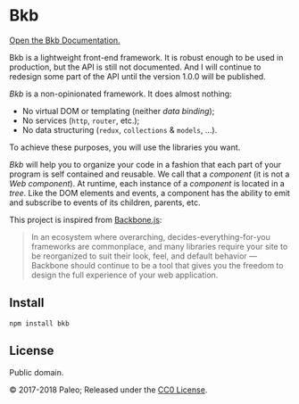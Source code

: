 # Bkb

[Open the Bkb Documentation.](https://github.com/paleo/bkb/wiki)

Bkb is a lightweight front-end framework. It is robust enough to be used in production, but the API is still not documented. And I will continue to redesign some part of the API until the version 1.0.0 will be published.

_Bkb_ is a non-opinionated framework. It does almost nothing:

- No virtual DOM or templating (neither *data binding*);
- No services (`http`, `router`, etc.);
- No data structuring (`redux`, `collections` & `models`, …).

To achieve these purposes, you will use the libraries you want.

_Bkb_ will help you to organize your code in a fashion that each part of your program is self contained and reusable. We call that a _component_ (it is not a _Web component_). At runtime, each instance of a *component* is located in a *tree*. Like the DOM elements and events, a component has the ability to emit and subscribe to events of its children, parents, etc.

This project is inspired from [Backbone.js](http://backbonejs.org/):

> In an ecosystem where overarching, decides-everything-for-you frameworks are commonplace, and many libraries require your site to be reorganized to suit their look, feel, and default behavior — Backbone should continue to be a tool that gives you the freedom to design the full experience of your web application.

## Install

    npm install bkb

## License

Public domain.

© 2017-2018 Paleo; Released under the [CC0 License](http://creativecommons.org/publicdomain/zero/1.0/).